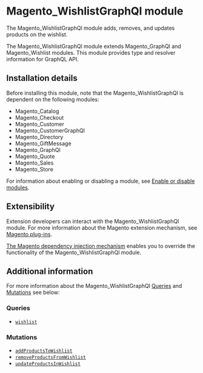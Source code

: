 # Magento_WishlistGraphQl module

The Magento_WishlistGraphQl module adds, removes, and updates products on the wishlist.

The Magento_WishlistGraphQl module extends Magento_GraphQl and Magento_Wishlist modules. This module provides type and resolver information for GraphQL API.

## Installation details

Before installing this module, note that the Magento_WishlistGraphQl is dependent on the following modules:

- Magento_Catalog
- Magento_Checkout
- Magento_Customer
- Magento_CustomerGraphQl
- Magento_Directory
- Magento_GiftMessage
- Magento_GraphQl
- Magento_Quote
- Magento_Sales
- Magento_Store

For information about enabling or disabling a module, see [Enable or disable modules](https://devdocs.magento.com/guides/v2.4/install-gde/install/cli/install-cli-subcommands-enable.html).

## Extensibility

Extension developers can interact with the Magento_WishlistGraphQl module. For more information about the Magento extension mechanism, see [Magento plug-ins](https://devdocs.magento.com/guides/v2.4/extension-dev-guide/plugins.html).

[The Magento dependency injection mechanism](https://devdocs.magento.com/guides/v2.4/extension-dev-guide/depend-inj.html) enables you to override the functionality of the Magento_WishlistGraphQl module.

## Additional information

For more information about the Magento_WishlistGraphQl [Queries](#queries) and [Mutations](#mutations) see below:

### Queries

- [`wishlist`](https://devdocs.magento.com/guides/v2.4/graphql/queries/wishlist.html)

### Mutations

- [`addProductsToWishlist`](https://devdocs.magento.com/guides/v2.4/graphql/mutations/add-products-to-wishlist.html)
- [`removeProductsFromWishlist`](https://devdocs.magento.com/guides/v2.4/graphql/mutations/remove-products-from-wishlist.html)
- [`updateProductsInWishlist`](https://devdocs.magento.com/guides/v2.4/graphql/mutations/update-products-in-wishlist.html)
